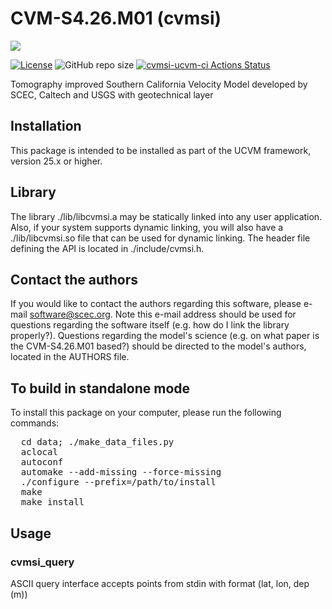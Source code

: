 # CVM-S4.26.M01 (cvmsi)

<a href="https://github.com/sceccode/cvmsi.git"><img src="https://github.com/sceccode/cvmsi/wiki/images/cvmsi_logo.png"></a>

[![License](https://img.shields.io/badge/License-BSD_3--Clause-blue.svg)](https://opensource.org/licenses/BSD-3-Clause)
![GitHub repo size](https://img.shields.io/github/repo-size/sceccode/cvmsi)
[![cvmsi-ucvm-ci Actions Status](https://github.com/SCECcode/cvmsi/workflows/cvmsi-ucvm-ci/badge.svg)](https://github.com/SCECcode/cvmsi/actions)

Tomography improved Southern California Velocity Model developed
by SCEC, Caltech and USGS with geotechnical layer

## Installation

This package is intended to be installed as part of the UCVM framework,
version 25.x or higher.

## Library

The library ./lib/libcvmsi.a may be statically linked into any
user application. Also, if your system supports dynamic linking,
you will also have a ./lib/libcvmsi.so file that can be used
for dynamic linking. The header file defining the API is located
in ./include/cvmsi.h.

## Contact the authors

If you would like to contact the authors regarding this software,
please e-mail software@scec.org. Note this e-mail address should
be used for questions regarding the software itself (e.g. how
do I link the library properly?). Questions regarding the model's
science (e.g. on what paper is the CVM-S4.26.M01 based?) should be directed
to the model's authors, located in the AUTHORS file.


## To build in standalone mode

To install this package on your computer, please run the following commands:

<pre>
  cd data; ./make_data_files.py
  aclocal
  autoconf
  automake --add-missing --force-missing
  ./configure --prefix=/path/to/install
  make
  make install
</pre>

## Usage

### cvmsi_query

ASCII query interface accepts points from stdin with format (lat, lon, dep (m))



